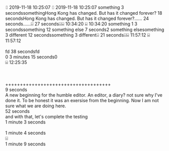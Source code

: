 ⌷   2019-11-18 10:25:07  ⌷   2019-11-18 10:25:07  something  3 secondssomethingHong Kong has changed. But has it changed forever?  18 secondsHong Kong has changed. But has it changed forever?......  24 seconds......⌹  27 seconds⌹⌸               10:34:20  ⌸               10:34:20  something 1  3 secondssomething 12 something else  7 seconds2 something elsesomething 3 different  12 secondssomething 3 different⌹  21 seconds⌹⌸               11:57:12  ⌸               11:57:12<br/>  <br/>fd  38 secondsfd<br/>0 3 minutes 15 seconds0<br/>⌸               12:25:35<br>  <br/><br>  <br/>++++++++++++++++++++++++++++++++++++<br>  9 seconds<br/>A new beginning for the humble editor. An editor, a diary? not sure why I've done it. To be honest it was an exersise from the beginning. Now I am not sure what we are doing here.<br>  52 seconds<br/>and with that, let's complete the testing<br> 1 minute 3 seconds<br/><br> 1 minute 4 seconds<br/>⌹<br> 1 minute 9 seconds<br/>